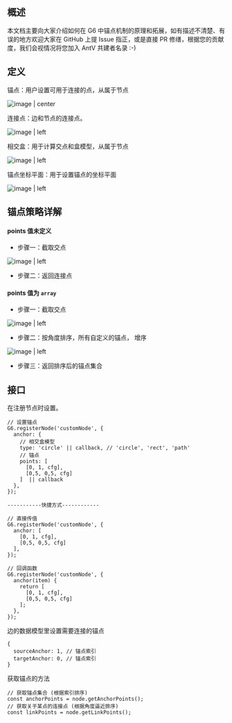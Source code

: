 <!--
index: 3
title: 锚点详解
resource:
  jsFiles:
-->

## 概述
本文档主要向大家介绍如何在 G6 中锚点机制的原理和拓展，如有描述不清楚、有误的地方欢迎大家在 GitHub 上提 Issue 指正，或是直接 PR 修缮，根据您的贡献度，我们会视情况将您加入 AntV 共建者名录 :-)

## 定义

锚点：用户设置可用于连接的点，从属于节点

![image | center](https://gw.alipayobjects.com/zos/skylark/2eaaac95-0562-4569-8df9-a596040335eb/2018/png/8ba83700-9ba2-4b64-8483-a9e052c93e48.png "")

连接点：边和节点的连接点。

![image | left](https://private-alipayobjects.alipay.com/alipay-rmsdeploy-image/skylark/png/5dc4a1ef-99e8-4dbf-bc09-5374b48f176c.png "")

相交盒：用于计算交点和盒模型，从属于节点

![image | left](https://private-alipayobjects.alipay.com/alipay-rmsdeploy-image/skylark/png/d6498d4b-18a3-46f4-9c6d-15fa80e4bb07.png "")

锚点坐标平面：用于设置锚点的坐标平面

![image | left](https://private-alipayobjects.alipay.com/alipay-rmsdeploy-image/skylark/png/d0513345-771d-4bbc-a6e6-7278a85ccb9a.png "")

## 锚点策略详解

#### points 值未定义

* 步骤一：截取交点

![image | left](https://private-alipayobjects.alipay.com/alipay-rmsdeploy-image/skylark/png/a20bd6da-4d12-4a88-8c4a-996bf5a36e3c.png "")

* 步骤二：返回连接点

#### points 值为 `array`

* 步骤一：截取交点

![image | left](https://private-alipayobjects.alipay.com/alipay-rmsdeploy-image/skylark/png/a20bd6da-4d12-4a88-8c4a-996bf5a36e3c.png "")


* 步骤二：按角度排序，所有自定义的锚点， 增序

![image | left](https://private-alipayobjects.alipay.com/alipay-rmsdeploy-image/skylark/png/220b90dd-7634-4753-a386-ae06bb3dd981.png "")

* 步骤三：返回排序后的锚点集合

## 接口

在注册节点时设置。

```
// 设置锚点
G6.registerNode('customNode', {
  anchor: {
    // 相交盒模型
    type: 'circle' || callback, // 'circle', 'rect', 'path'
    // 锚点
    points: [
      [0, 1, cfg],
      [0,5, 0,5, cfg]
    ]  || callback
  },
});

-----------快捷方式------------

// 直接传值
G6.registerNode('customNode', {
  anchor: [
    [0, 1, cfg],
    [0,5, 0,5, cfg]
  ],
}); 

// 回调函数
G6.registerNode('customNode', {
  anchor(item) {
    return [
      [0, 1, cfg],
      [0,5, 0,5, cfg]
    ];
  },
}); 
```

边的数据模型里设置需要连接的锚点

```
{
  sourceAnchor: 1, // 锚点索引
  targetAnchor: 0, // 锚点索引
}
```

获取锚点的方法

```
// 获取锚点集合 (根据索引排序)
const anchorPoints = node.getAnchorPoints();
// 获取关于某点的连接点 (根据角度逼近排序)
const linkPoints = node.getLinkPoints(); 
```